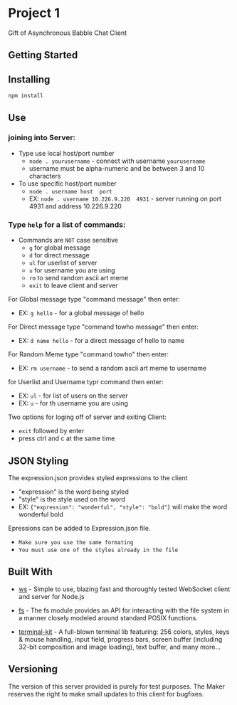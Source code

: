 # Project 1

Gift of Asynchronous Babble Chat Client

## Getting Started

## Installing

`npm install`

## Use

### joining into Server:
* Type use local host/port number 
    * `node . yourusername` - connect with username `yourusername`
    * username must be alpha-numeric and be between 3 and 10 characters
* To use specific host/port number 
    * `node . username host  port`
    * EX: `node . username 10.226.9.220  4931` - server running on port 4931 and address 10.226.9.220

### Type `help` for a list of commands:
* Commands are `NOT` case sensitive
    * `g` for global message
    * `d` for direct message
    * `ul` for userlist of server
    * `u` for username you are using
    * `rm` to send random ascii art meme
    * `exit` to leave client and server

For Global message type "command message" then enter:
* EX: `g hello` - for a global message of hello

For Direct message type "command towho message" then enter:
* EX: `d name hello` - for a direct message of hello to name

For Random Meme type "command towho" then enter:
* EX: `rm username` - to send a random ascii art meme to username

for Userlist and Username typr command then enter:
* EX: `ul` - for list of users on the server
* EX: `u` - for th username you are using

Two  options for loging off of server and exiting Client:
* `exit` followed by enter
* press ctrl and c at the same time

## JSON Styling

The expression.json provides styled expressions to the client
* "expression" is the word being styled
* "style" is the style used on the word
* EX: `{"expression": "wonderful", "style": "bold"}` will make the word wonderful bold

Epressions can be added to Expression.json file. 
* `Make sure you use the same formating`
* `You must use one of the styles already in the file` 

## Built With

* [ws](https://github.com/websockets/ws) - Simple to use, blazing fast and thoroughly tested WebSocket client and server for Node.js

* [fs](https://nodejs.org/api/fs.html) - The fs module provides an API for interacting with the file system in a manner closely modeled around standard POSIX functions.

* [terminal-kit](https://www.npmjs.com/package/terminal-kit) - A full-blown terminal lib featuring: 256 colors, styles, keys & mouse handling, input field, progress bars, screen buffer (including 32-bit composition and image loading), text buffer, and many more...


## Versioning

The version of this server provided is purely for test purposes. The Maker reserves the right to make small updates to this client for bugfixes. 
